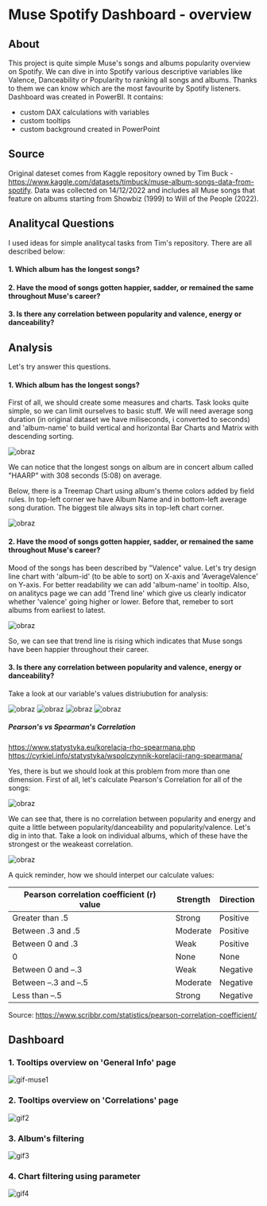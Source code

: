 # Muse Spotify Dashboard - overview


## About
This project is quite simple Muse's songs and albums popularity overview on Spotify. We can dive in into Spotify various descriptive variables like Valence, Danceability or Popularity to ranking all songs and albums. Thanks to them we can know which are the most favourite by Spotify listeners. Dashboard was created in PowerBI. It contains:
* custom DAX calculations with variables
* custom tooltips
* custom background created in PowerPoint



## Source

Original dateset comes from Kaggle repository owned by Tim Buck - https://www.kaggle.com/datasets/timbuck/muse-album-songs-data-from-spotify.
Data was collected on 14/12/2022 and includes all Muse songs that feature on albums starting from Showbiz (1999) to Will of the People (2022).


## Analitycal Questions

I used ideas for simple analitycal tasks from Tim's repository. There are all described below:

#### 1. Which album has the longest songs?
#### 2. Have the mood of songs gotten happier, sadder, or remained the same throughout Muse's career?
#### 3. Is there any correlation between popularity and valence, energy or danceability?


## Analysis

Let's try answer this questions.


#### 1. Which album has the longest songs?
First of all, we should create some measures and charts. Task looks quite simple, so we can limit ourselves to basic stuff. We will need average song duration (in original dataset we have miliseconds, i converted to seconds) and 'album-name' to build vertical and horizontal Bar Charts and Matrix with descending sorting.

![obraz](https://github.com/MaciejGulaj99/PowerBI_MuseSpotifyDataset/assets/142632444/06675cda-3340-4af1-8172-f30e1e281e37)

We can notice that the longest songs on album are in concert album called "HAARP" with 308 seconds (5:08) on average.

Below, there is a Treemap Chart using album's theme colors added by field rules. In top-left corner we have Album Name and in bottom-left average song duration. The biggest tile always sits in top-left chart corner.

![obraz](https://github.com/MaciejGulaj99/PowerBI_MuseSpotifyDataset/assets/142632444/430fc5a0-4de1-4399-bc77-281a0bbb0e79)



#### 2. Have the mood of songs gotten happier, sadder, or remained the same throughout Muse's career?

Mood of the songs has been described by "Valence" value. Let's try design line chart with 'album-id' (to be able to sort) on X-axis and 'AverageValence' on Y-axis. For better readability we can add 'album-name' in tooltip. Also, on analitycs page we can add 'Trend line' which give us clearly indicator whether 'valence' going higher or lower. Before that, remeber to sort albums from earliest to latest.

![obraz](https://github.com/MaciejGulaj99/PowerBI_MuseSpotifyDataset/assets/142632444/dbca702c-c8b2-44ea-ae09-210867cc61b6)

So, we can see that trend line is rising which indicates that Muse songs have been happier throughout their career.



#### 3. Is there any correlation between popularity and valence, energy or danceability?


Take a look at our variable's values distriubution for analysis:

<replace with R-script>

![obraz](https://github.com/MaciejGulaj99/PowerBI_MuseSpotifyDataset/assets/142632444/0f16af9f-e377-4c09-9129-af67e7de82a0)
![obraz](https://github.com/MaciejGulaj99/PowerBI_MuseSpotifyDataset/assets/142632444/90779d74-9b6f-40ee-a05d-f8ef31fc9052)
![obraz](https://github.com/MaciejGulaj99/PowerBI_MuseSpotifyDataset/assets/142632444/a941a539-a779-42df-bbda-96ced0e5943a)
![obraz](https://github.com/MaciejGulaj99/PowerBI_MuseSpotifyDataset/assets/142632444/53810c23-5fa0-492c-b732-8c60c844c56f)




##### Pearson's vs Spearman's Correlation

https://www.statystyka.eu/korelacja-rho-spearmana.php
https://cyrkiel.info/statystyka/wspolczynnik-korelacji-rang-spearmana/

Yes, there is but we should look at this problem from more than one dimension. First of all, let's calculate Pearson's Correlation for all of the songs:

![obraz](https://github.com/MaciejGulaj99/PowerBI_MuseSpotifyDataset/assets/142632444/ec8560c7-4930-48a1-bac6-b4817672706b)

We can see that, there is no correlation between popularity and energy and quite a little between popularity/danceability and popularity/valence. Let's dig in into that.
Take a look on individual albums, which of these have the strongest or the weakeast correlation.

![obraz](https://github.com/MaciejGulaj99/PowerBI_MuseSpotifyDataset/assets/142632444/1ab5881c-551b-4581-aee8-f351d06e6f11)

A quick reminder, how we should interpet our calculate values:

| Pearson correlation coefficient (r) value |	Strength |	Direction |
|-------------------------------------------|----------|------------|
| Greater than .5 | Strong |	Positive |
| Between .3 and .5 | Moderate | Positive |
| Between 0 and .3 | Weak | Positive |
| 0 | None | None |
| Between 0 and –.3 | Weak | Negative |
| Between –.3 and –.5 | Moderate | Negative |
| Less than –.5 | Strong | Negative |

Source: https://www.scribbr.com/statistics/pearson-correlation-coefficient/


## Dashboard

  ### 1. Tooltips overview on 'General Info' page

  ![gif-muse1](https://github.com/MaciejGulaj99/PowerBI_MuseSpotifyDataset/assets/142632444/babab9c0-c813-4779-96a2-4abbd787bd97)


  ### 2. Tooltips overview on 'Correlations' page

  ![gif2](https://github.com/MaciejGulaj99/PowerBI_MuseSpotifyDataset/assets/142632444/87676e9b-a75d-4993-923a-cdaa8bcc0f7a)


  ### 3. Album's filtering

  ![gif3](https://github.com/MaciejGulaj99/PowerBI_MuseSpotifyDataset/assets/142632444/59392071-12eb-4e7a-b46e-85dbe76324f1)


  ### 4. Chart filtering using parameter

  ![gif4](https://github.com/MaciejGulaj99/PowerBI_MuseSpotifyDataset/assets/142632444/1e6add80-0c67-4975-8cd5-371479c224ad)


